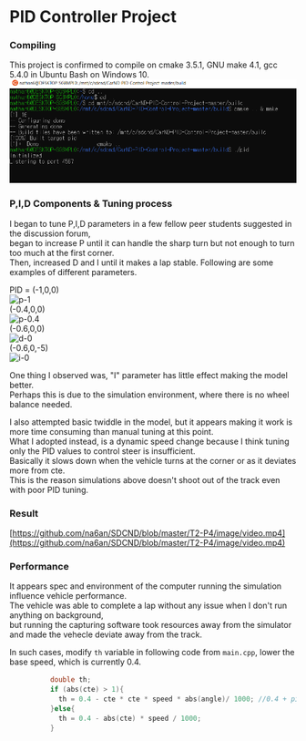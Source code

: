 # PID Controller Project
### Compiling  
This project is confirmed to compile on cmake 3.5.1, GNU make 4.1, gcc 5.4.0 in Ubuntu Bash on Windows 10.  
   ![bash](https://github.com/na6an/SDCND/blob/master/T2-P4/image/bash.PNG)  

### P,I,D Components & Tuning process
I began to tune P,I,D parameters in a few fellow peer students suggested in the discussion forum,  
began to increase P until it can handle the sharp turn but not enough to turn too much at the first corner.  
Then, increased D and I until it makes a lap stable. Following are some examples of different parameters.  

PID = (-1,0,0)  
![p-1](https://github.com/na6an/SDCND/blob/master/T2-P4/image/p-1.gif)  
(-0.4,0,0)  
![p-0.4](https://github.com/na6an/SDCND/blob/master/T2-P4/image/p-0.4.gif)  
(-0.6,0,0)  
![d-0](https://github.com/na6an/SDCND/blob/master/T2-P4/image/d-0.gif)  
(-0.6,0,-5)  
![i-0](https://github.com/na6an/SDCND/blob/master/T2-P4/image/i-0.gif)  

One thing I observed was, "I" parameter has little effect making the model better.  
Perhaps this is due to the simulation environment, where there is no wheel balance needed.  

I also attempted basic twiddle in the model, but it appears making it work is more time consuming than manual tuning at this point.  
What I adopted instead, is a dynamic speed change because I think tuning only the PID values to control steer is insufficient.  
Basically it slows down when the vehicle turns at the corner or as it deviates more from cte.  
This is the reason simulations above doesn't shoot out of the track even with poor PID tuning.  

### Result  
   [https://github.com/na6an/SDCND/blob/master/T2-P4/image/video.mp4](https://github.com/na6an/SDCND/blob/master/T2-P4/image/video.mp4)  

### Performance 
It appears spec and environment of the computer running the simulation influence vehicle performance.  
The vehicle was able to complete a lap without any issue when I don't run anything on background,  
but running the capturing software took resources away from the simulator and made the vehecle deviate away from the track.  

In such cases, modify `th` variable in following code from `main.cpp`, lower the base speed, which is currently 0.4.
```c++
          double th;
          if (abs(cte) > 1){
            th = 0.4 - cte * cte * speed * abs(angle)/ 1000; //0.4 + pid.UpdateError(cte);
          }else{
            th = 0.4 - abs(cte) * speed / 1000;
          }
```
